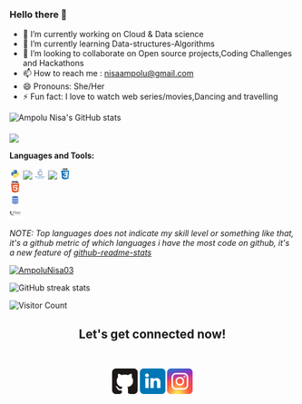 ### Hello there 👋



- 🔭 I’m currently working on Cloud & Data science
- 🌱 I’m currently learning Data-structures-Algorithms
- 👯 I’m looking to collaborate on Open source projects,Coding Challenges and Hackathons
- 📫 How to reach me : nisaampolu@gmail.com
- 😄 Pronouns: She/Her
- ⚡ Fun fact: I love to watch web series/movies,Dancing and travelling


![Ampolu Nisa's GitHub stats](https://github-readme-stats.vercel.app/api?username=AmpoluNisa03&show_icons=true&theme=merko)


<img src='https://github-readme-stats.vercel.app/api/top-langs/?username=AmpoluNisa03&theme=merko&hide_langs_below=4' align="middle" />


**Languages and Tools:**  

<code><img height="20" src="https://raw.githubusercontent.com/github/explore/80688e429a7d4ef2fca1e82350fe8e3517d3494d/topics/python/python.png"></code>
<code><img height="20" src="https://raw.githubusercontent.com/github/explore/80688e429a7d4ef2fca1e82350fe8e3517d3494d/topics/GCPGCP.png"></code>
<code><img height="20" src="https://raw.githubusercontent.com/github/explore/80688e429a7d4ef2fca1e82350fe8e3517d3494d/topics/C/C.png"></code>
<code><img height="20" src="https://raw.githubusercontent.com/github/explore/5c058a388828bb5fde0bcafd4bc867b5bb3f26f3/topics/C++/C++.png"></code>
<code><img height="20" src="https://raw.githubusercontent.com/github/explore/80688e429a7d4ef2fca1e82350fe8e3517d3494d/topics/CSS/CSS.png"></code>  
<code><img height="20" src="https://raw.githubusercontent.com/github/explore/80688e429a7d4ef2fca1e82350fe8e3517d3494d/topics/HTML/HTML.png"></code>  
<code><img height="20" src="https://raw.githubusercontent.com/github/explore/80688e429a7d4ef2fca1e82350fe8e3517d3494d/topics/SQL/SQL.png"></code>  
<code><img height="20" src="https://raw.githubusercontent.com/github/explore/80688e429a7d4ef2fca1e82350fe8e3517d3494d/topics/Flask/Flask.png"></code>  

*NOTE: Top languages does not indicate my skill level or something like that, it's a github metric of which languages i have the most code on github, it's a new feature of [github-readme-stats](https://github.com/AmpoluNisa03/github-readme-stats)*


<p align="left"> <a href="https://github.com/ryo-ma/github-profile-trophy"><img src="https://github-profile-trophy.vercel.app/?username=AmpoluNisa03" alt="AmpoluNisa03" /></a> </p>


![GitHub streak stats](https://github-readme-streak-stats.herokuapp.com/?user=AmpoluNisa03)


![Visitor Count](https://profile-counter.glitch.me/AmpoluNisa03/count.svg)



 <h2 align=center> Let's get connected now!</h2> <br>

<p align = 'center'>
<a href = https://github.com/AmpoluNisa03 target='blank'> <img src=https://github.com/edent/SuperTinyIcons/blob/master/images/svg/github.svg height='45' weight='45'/></a>
<a href = https://www.linkedin.com/in/ampolu-nisa-805a201a2/ target='blank'> <img src=https://github.com/edent/SuperTinyIcons/blob/master/images/svg/linkedin.svg height='45' weight='45'/></a> 
<a href = https://www.instagram.com/twilight_queenbee.33/ target='blank'> <img src=https://github.com/edent/SuperTinyIcons/blob/master/images/svg/instagram.svg height='45' weight='45'/></a>
</a>


